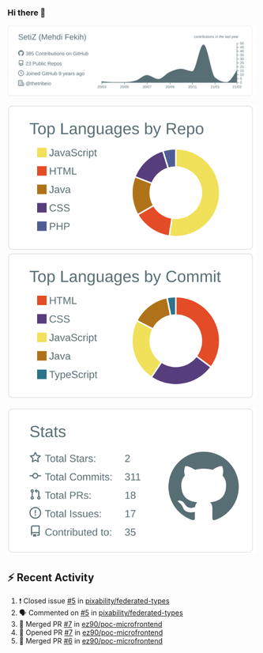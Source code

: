 ### Hi there 👋

[![](https://raw.githubusercontent.com/SetiZ/SetiZ/master/profile-summary-card-output/default/0-profile-details.svg)](https://github.com/vn7n24fzkq/github-profile-summary-cards)

[![](https://raw.githubusercontent.com/SetiZ/SetiZ/master/profile-summary-card-output/default/1-repos-per-language.svg)](https://github.com/vn7n24fzkq/github-profile-summary-cards)
[![](https://raw.githubusercontent.com/SetiZ/SetiZ/master/profile-summary-card-output/default/2-most-commit-language.svg)](https://github.com/vn7n24fzkq/github-profile-summary-cards)

[![](https://raw.githubusercontent.com/SetiZ/SetiZ/master/profile-summary-card-output/default/3-stats.svg)](https://github.com/vn7n24fzkq/github-profile-summary-cards)


## :zap: Recent Activity	

<!--START_SECTION:activity-->
1. ❗️ Closed issue [#5](https://github.com/pixability/federated-types/issues/5) in [pixability/federated-types](https://github.com/pixability/federated-types)
2. 🗣 Commented on [#5](https://github.com/pixability/federated-types/issues/5) in [pixability/federated-types](https://github.com/pixability/federated-types)
3. 🎉 Merged PR [#7](https://github.com/ez90/poc-microfrontend/pull/7) in [ez90/poc-microfrontend](https://github.com/ez90/poc-microfrontend)
4. 💪 Opened PR [#7](https://github.com/ez90/poc-microfrontend/pull/7) in [ez90/poc-microfrontend](https://github.com/ez90/poc-microfrontend)
5. 🎉 Merged PR [#6](https://github.com/ez90/poc-microfrontend/pull/6) in [ez90/poc-microfrontend](https://github.com/ez90/poc-microfrontend)
<!--END_SECTION:activity-->

<!--
**SetiZ/SetiZ** is a ✨ _special_ ✨ repository because its `README.md` (this file) appears on your GitHub profile.

Here are some ideas to get you started:

- 🔭 I’m currently working on ...
- 🌱 I’m currently learning ...
- 👯 I’m looking to collaborate on ...
- 🤔 I’m looking for help with ...
- 💬 Ask me about ...
- 📫 How to reach me: ...
- 😄 Pronouns: ...
- ⚡ Fun fact: ...
-->
